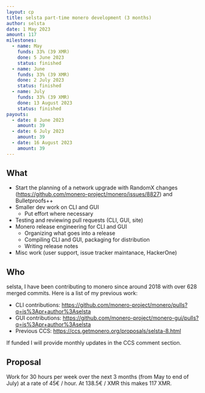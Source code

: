 ```yaml
---
layout: cp
title: selsta part-time monero development (3 months)
author: selsta
date: 1 May 2023
amount: 117
milestones:
  - name: May
    funds: 33% (39 XMR)
    done: 5 June 2023
    status: finished
  - name: June
    funds: 33% (39 XMR)
    done: 2 July 2023
    status: finished
  - name: July
    funds: 33% (39 XMR)
    done: 13 August 2023
    status: finished
payouts:
  - date: 8 June 2023
    amount: 39
  - date: 6 July 2023
    amount: 39
  - date: 16 August 2023
    amount: 39
---
```


## What

- Start the planning of a network upgrade with RandomX changes (https://github.com/monero-project/monero/issues/8827) and Bulletproofs++
- Smaller dev work on CLI and GUI
  - Put effort where necessary
- Testing and reviewing pull requests (CLI, GUI, site)
- Monero release engineering for CLI and GUI
  - Organizing what goes into a release
  - Compiling CLI and GUI, packaging for distribution
  - Writing release notes
- Misc work (user support, issue tracker maintanace, HackerOne)

## Who

selsta, I have been contributing to monero since around 2018 with over 628 merged commits. Here is a list of my previous work:

- CLI contributions: https://github.com/monero-project/monero/pulls?q=is%3Apr+author%3Aselsta
- GUI contributions: https://github.com/monero-project/monero-gui/pulls?q=is%3Apr+author%3Aselsta
- Previous CCS: https://ccs.getmonero.org/proposals/selsta-8.html

If funded I will provide monthly updates in the CCS comment section.

## Proposal

Work for 30 hours per week over the next 3 months (from May to end of July) at a rate of 45€ / hour. At 138.5€ / XMR this makes 117 XMR.
